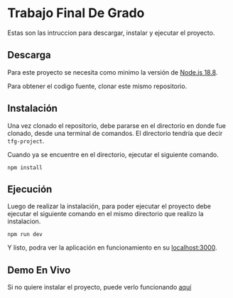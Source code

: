 # Trabajo Final De Grado
Estas son las intruccion para descargar, instalar y ejecutar el proyecto.

## Descarga
Para este proyecto se necesita como minimo la versión de [Node.js 18.8](https://nodejs.org/en).

Para obtener el codigo fuente, clonar este mismo repositorio.

## Instalación
Una vez clonado el repositorio, debe pararse en el directorio en donde fue clonado, desde una terminal de comandos. El directorio tendría que decir `tfg-project`.

Cuando ya se encuentre en el directorio, ejecutar el siguiente comando.

```
npm install
```

## Ejecución
Luego de realizar la instalación, para poder ejecutar el proyecto debe ejecutar el siguiente comando en el mismo directorio que realizo la instalacion.

```
npm run dev
```

Y listo, podra ver la aplicación en funcionamiento en su [localhost:3000](http://localhost:3000/).

## Demo En Vivo
Si no quiere instalar el proyecto, puede verlo funcionando [aquí](https://tfg-project.vercel.app/)
